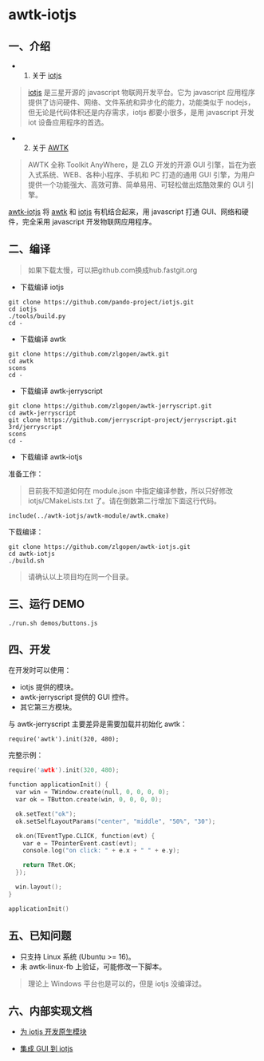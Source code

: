 # awtk-iotjs

## 一、介绍

* 1. 关于 [iotjs](http://iotjs.net/)

> [iotjs](https://github.com/pando-project/iotjs) 是三星开源的 javascript 物联网开发平台。它为 javascript 应用程序提供了访问硬件、网络、文件系统和异步化的能力，功能类似于 nodejs，但无论是代码体积还是内存需求，iotjs 都要小很多，是用 javascript 开发 iot 设备应用程序的首选。

* 2. 关于 [AWTK](https://github.com/zlgopen/awtk)

>AWTK 全称 Toolkit AnyWhere，是 ZLG 开发的开源 GUI 引擎，旨在为嵌入式系统、WEB、各种小程序、手机和 PC 打造的通用 GUI 引擎，为用户提供一个功能强大、高效可靠、简单易用、可轻松做出炫酷效果的 GUI 引擎。

[awtk-iotjs](https://github.com/zlgopen/awtk-iotjs) 将 [awtk](https://github.com/zlgopen/awtk) 和 [iotjs](http://iotjs.net/) 有机结合起来，用 javascript 打通 GUI、网络和硬件，完全采用 javascript 开发物联网应用程序。

## 二、编译

> 如果下载太慢，可以把github.com换成hub.fastgit.org

* 下载编译 iotjs

```
git clone https://github.com/pando-project/iotjs.git
cd iotjs
./tools/build.py
cd -
```

* 下载编译 awtk

```
git clone https://github.com/zlgopen/awtk.git
cd awtk
scons
cd -
```

* 下载编译 awtk-jerryscript

```
git clone https://github.com/zlgopen/awtk-jerryscript.git
cd awtk-jerryscript
git clone https://github.com/jerryscript-project/jerryscript.git 3rd/jerryscript
scons
cd -
```

* 下载编译 awtk-iotjs

准备工作：
> 目前我不知道如何在 module.json 中指定编译参数，所以只好修改 iotjs/CMakeLists.txt 了。请在倒数第二行增加下面这行代码。

```
include(../awtk-iotjs/awtk-module/awtk.cmake)
```

下载编译：

```
git clone https://github.com/zlgopen/awtk-iotjs.git
cd awtk-iotjs
./build.sh
```

> 请确认以上项目均在同一个目录。

## 三、运行 DEMO

```
./run.sh demos/buttons.js
```

## 四、开发

在开发时可以使用：

* iotjs 提供的模块。
* awtk-jerryscript 提供的 GUI 控件。
* 其它第三方模块。

与 awtk-jerryscript 主要差异是需要加载并初始化 awtk：

```
require('awtk').init(320, 480);
```

完整示例：

```c
require('awtk').init(320, 480);

function applicationInit() {
  var win = TWindow.create(null, 0, 0, 0, 0); 
  var ok = TButton.create(win, 0, 0, 0, 0); 

  ok.setText("ok");
  ok.setSelfLayoutParams("center", "middle", "50%", "30");

  ok.on(TEventType.CLICK, function(evt) {
    var e = TPointerEvent.cast(evt);
    console.log("on click: " + e.x + " " + e.y);

    return TRet.OK;
  }); 

  win.layout();
}

applicationInit()
```

## 五、已知问题

* 只支持 Linux 系统 (Ubuntu >= 16)。
* 未 awtk-linux-fb 上验证，可能修改一下脚本。

> 理论上 Windows 平台也是可以的，但是 iotjs 没编译过。

## 六、内部实现文档

* [为 iotjs 开发原生模块](docs/write_iotjs_native_module.md)

* [集成 GUI 到 iotjs](docs/integrate_gui_with_iot.md)
